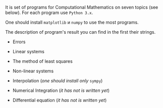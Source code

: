 It is set of programs for Computational Mathematics on seven topics (see below). For each program use `Python 3.x`. 

One should install `matplotlib` и `numpy` to use the most programs.

The description of program's result you can find in the first their strings. 

* Errors 

* Linear systems 

* The method of least squares 

* Non-linear systems 

* Interpolation (*one should install only* `sympy`)

* Numerical Integration (*it has not is written yet*)

* Differential equation (*it has not is written yet*)
